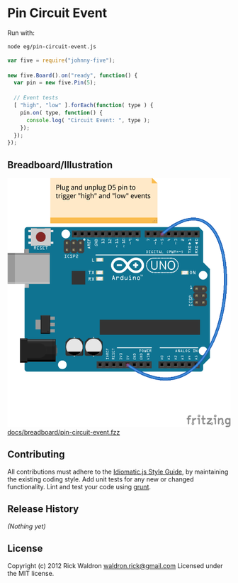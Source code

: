 # Pin Circuit Event

Run with:
```bash
node eg/pin-circuit-event.js
```


```javascript
var five = require("johnny-five");

new five.Board().on("ready", function() {
  var pin = new five.Pin(5);

  // Event tests
  [ "high", "low" ].forEach(function( type ) {
    pin.on( type, function() {
      console.log( "Circuit Event: ", type );
    });
  });
});

```


## Breadboard/Illustration


![docs/breadboard/pin-circuit-event.png](breadboard/pin-circuit-event.png)
[docs/breadboard/pin-circuit-event.fzz](breadboard/pin-circuit-event.fzz)









## Contributing
All contributions must adhere to the [Idiomatic.js Style Guide](https://github.com/rwldrn/idiomatic.js),
by maintaining the existing coding style. Add unit tests for any new or changed functionality. Lint and test your code using [grunt](https://github.com/cowboy/grunt).

## Release History
_(Nothing yet)_

## License
Copyright (c) 2012 Rick Waldron <waldron.rick@gmail.com>
Licensed under the MIT license.
